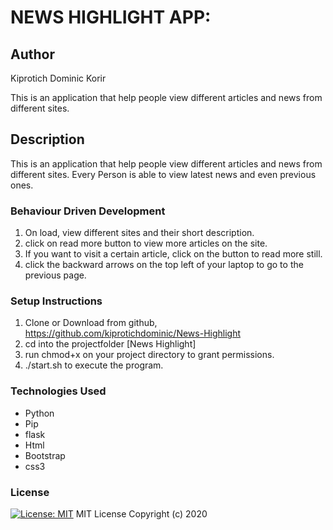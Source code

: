 # NEWS HIGHLIGHT APP:

## Author
  Kiprotich Dominic Korir

 This is an application that help people view different articles and news from different sites.

## Description

This is an application that help people view different articles and news from different sites. Every Person is able to view latest news and even previous ones.

### Behaviour Driven Development

1. On load, view different sites and their short description.
2. click on read more button to view more articles on the site.
3. If you want to visit a certain article, click on the button to read more still.
4. click the backward arrows on the top left of your laptop to go to the previous page.

### Setup Instructions

1. Clone or Download from github, https://github.com/kiprotichdominic/News-Highlight
2. cd into the projectfolder [News Highlight]
3. run chmod+x on your project directory to grant permissions.
4. ./start.sh to execute the program.

### Technologies Used
* Python
* Pip
* flask
* Html
* Bootstrap
* css3

### License

[![License: MIT](LICENCE)](https://opensource.org/licenses/MIT)
MIT License
Copyright (c) 2020
